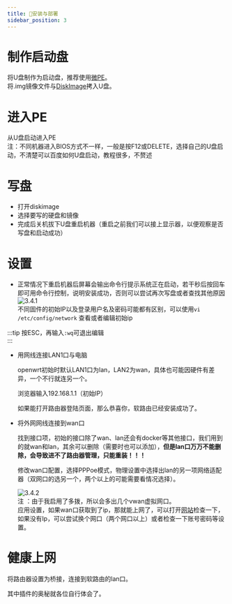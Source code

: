 ```yaml
---
title: 🥢安装与部署
sidebar_position: 3
---
```


# 制作启动盘  
 将U盘制作为启动盘，推荐使用[微PE](https://www.wepe.com.cn/)。  
 将.img镜像文件与[DiskImage](https://xiazai.zol.com.cn/detail/47/463286.shtml)拷入U盘。

# 进入PE  
 从U盘启动进入PE  
 注：不同机器进入BIOS方式不一样，一般是按F12或DELETE，选择自己的U盘启动，不清楚可以百度如何U盘启动，教程很多，不赘述  

# 写盘  
* 打开diskimage  
* 选择要写的硬盘和镜像
* 完成后关机拔下U盘重启机器（重启之前我们可以接上显示器，以便观察是否写盘和启动成功）

# 设置
* 正常情况下重启机器后屏幕会输出命令行提示系统正在启动，若干秒后按回车即可用命令行控制，说明安装成功，否则可以尝试再次写盘或者查找其他原因  
   ![3.4.1](/img/router/3.4.1.png)  
   不同固件的初始IP以及登录用户名及密码可能都有区别，可以使用`vi /etc/config/network` 查看或者编辑初始ip  
   
:::tip
按ESC，再输入`:wq`可退出编辑  
:::

* 用网线连接LAN1口与电脑  

  openwrt初始时默认LAN1口为lan，LAN2为wan，具体也可能因硬件有差异，一个不行就连另一个。

  浏览器输入192.168.1.1（初始IP）  

  如果能打开路由器登陆页面，那么恭喜你，软路由已经安装成功了。  

* 将外网网线连接到wan口  

  找到接口项，初始的接口除了wan、lan还会有docker等其他接口，我们用到的就wan和lan，其余可以删除（需要时也可以添加），**但是lan口万万不能删除，会导致进不了路由器管理，只能重装！！！**  

  修改wan口配置，选择PPPoe模式，物理设置中选择出lan的另一项网络适配器（双网口的选另一个，两个以上的可能需要看情况选择）。  
  
  ![3.4.2](/img/router/3.4.2.png)  
  注 ：由于我启用了多拨，所以会多出几个vwan虚拟网口。  
  应用设置，如果wan口获取到了ip，那就能上网了，可以打开[网站](http://xingfa.org/)检查一下，如果没有Ip，可以尝试换个网口（两个网口以上）或者检查一下账号密码等设置。  

# 健康上网  
 将路由器设置为桥接，连接到软路由的lan口。  


 其中插件的奥秘就各位自行体会了。

